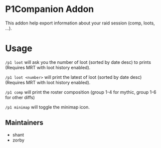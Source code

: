 P1Companion Addon
=====================

This addon help export information about your raid session (comp, loots, ...). 

Usage
=====

`/p1 loot` will ask you the number of loot (sorted by date desc) to prints (Requires MRT with loot history enabled).

`/p1 loot <number>` will print the latest <number> of loot (sorted by date desc) (Requires MRT with loot history enabled).

`/p1 comp` will print the roster composition (group 1-4 for mythic, group 1-6 for other diffs)

`/p1 minimap` will toggle the minimap icon.

Maintainers
-----------

* shant
* zorby
